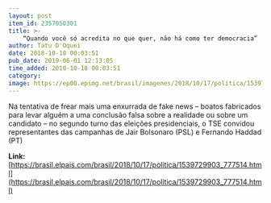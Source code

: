 ```yaml
---
layout: post
item_id: 2357050301
title: >-
    “Quando você só acredita no que quer, não há como ter democracia”
author: Tatu D'Oquei
date: 2018-10-18 00:03:51
pub_date: 2019-06-01 12:13:05
time_added: 2018-10-18 00:03:51
category: 
image: https://ep00.epimg.net/brasil/imagenes/2018/10/17/politica/1539729903_777514_1539730066_rrss_normal.jpg
---
```


Na tentativa de frear mais uma enxurrada de fake news – boatos fabricados para levar alguém a uma conclusão falsa sobre a realidade ou sobre um candidato – no segundo turno das eleições presidenciais, o TSE convidou representantes das campanhas de Jair Bolsonaro (PSL) e Fernando Haddad (PT)

**Link:** [https://brasil.elpais.com/brasil/2018/10/17/politica/1539729903_777514.html](https://brasil.elpais.com/brasil/2018/10/17/politica/1539729903_777514.html)

